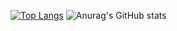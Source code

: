 
[![Top Langs](https://github-readme-stats.vercel.app/api/top-langs/?username=xuhongchang)](https://github.com/anuraghazra/github-readme-stats) ![Anurag's GitHub stats](https://github-readme-stats.vercel.app/api?username=xuhongchang&show_icons=true)
<!--
**xuhongchang/xuhongchang** is a ✨ _special_ ✨ repository because its `README.md` (this file) appears on your GitHub profile.

Here are some ideas to get you started:

- 🔭 I’m currently working on ...
- 🌱 I’m currently learning ...
- 👯 I’m looking to collaborate on ...
- 🤔 I’m looking for help with ...
- 💬 Ask me about ...
- 📫 How to reach me: ...
- 😄 Pronouns: ...
- ⚡ Fun fact: ...
-->
